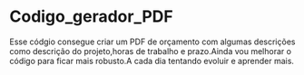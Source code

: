 # Codigo_gerador_PDF
Esse códgio consegue criar um PDF de orçamento com algumas descrições como descrição do projeto,horas de trabalho e prazo.Ainda vou melhorar o código para ficar mais robusto.A cada dia tentando evoluir e aprender mais.
